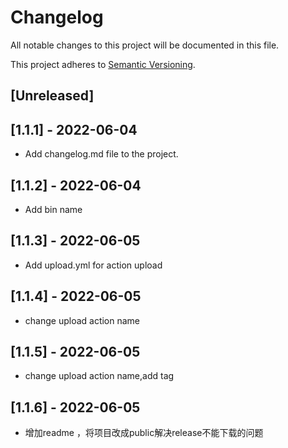 # Changelog

All notable changes to this project will be documented in this file.

This project adheres to [Semantic Versioning](https://semver.org).

<!--
Note: In this file, do not use the hard wrap in the middle of a sentence for compatibility with GitHub comment style markdown rendering.
-->

## [Unreleased]

## [1.1.1] - 2022-06-04

- Add changelog.md file to the project.

## [1.1.2] - 2022-06-04

- Add bin name

## [1.1.3] - 2022-06-05

- Add upload.yml for action upload

## [1.1.4] - 2022-06-05

- change upload action name


## [1.1.5] - 2022-06-05

- change upload action name,add tag 

## [1.1.6] - 2022-06-05

- 增加readme ，将项目改成public解决release不能下载的问题
